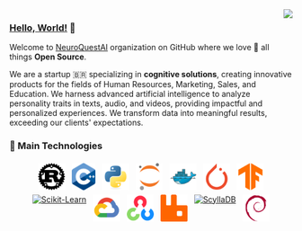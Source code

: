 <img align="right" src="https://visitor-badge.laobi.icu/badge?page_id=NeuroQuestAi">

### [Hello, World!](https://neuroquest.ai/) 👋

Welcome to [NeuroQuestAI](https://neuroquest.ai/) organization on GitHub where we love :orange_heart: all things **Open Source**.

We are a startup 🇧🇷 specializing in **cognitive solutions**, creating innovative products for the fields of Human Resources, Marketing, Sales, and Education. We 
harness advanced artificial intelligence to analyze personality traits in texts, audio, and videos, providing impactful and personalized experiences. We transform 
data into meaningful results, exceeding our clients' expectations.

### 🧰 Main Technologies

<p align="center">
  
<a href="https://www.rust-lang.org/" target="_blank" rel="noreferrer"> 
  <img src="https://raw.githubusercontent.com/devicons/devicon/master/icons/rust/rust-original.svg" 
       alt="Rust" height="48" style="vertical-align:top; margin:4px"></a><a href="https://www.rust-lang.org/" target="_blank" rel="noreferrer"></a>
  
<a href="https://isocpp.org/" target="_blank" rel="noreferrer"> 
  <img src="https://raw.githubusercontent.com/edersoncorbari/edersoncorbari.github.io/master/assets/images/cpp-logo.png" 
       alt="C++" height="48" style="vertical-align:top; margin:4px"></a><a href="https://isocpp.org/" target="_blank" rel="noreferrer"></a> 
  
<a href="https://www.python.org" target="_blank" rel="noreferrer"> 
  <img src="https://raw.githubusercontent.com/devicons/devicon/master/icons/python/python-original.svg" 
       alt="Python" height="48" style="vertical-align:top; margin:4px"></a><a href="https://www.python.org" target="_blank" rel="noreferrer"></a>
  
<a href="https://jupyter.org/" target="_blank" rel="noreferrer"> 
  <img src="https://raw.githubusercontent.com/devicons/devicon/master/icons/jupyter/jupyter-original.svg" 
       alt="Jupyter" height="48" style="vertical-align:top; margin:4px"></a><a href="https://jupyter.org/" target="_blank" rel="noreferrer"></a> 
  
<a href="https://www.docker.com/" target="_blank" rel="noreferrer"> 
  <img src="https://raw.githubusercontent.com/devicons/devicon/master/icons/docker/docker-original.svg" 
       alt="Docker" height="48" style="vertical-align:top; margin:4px"></a><a href="https://www.docker.com/" target="_blank" rel="noreferrer"></a> 

<a href="https://pytorch.org/" target="_blank" rel="noreferrer"> 
  <img src="https://raw.githubusercontent.com/devicons/devicon/master/icons/pytorch/pytorch-original.svg" 
       alt="RabbitMQ" height="48" style="vertical-align:top; margin:4px"></a><a href="https://pytorch.org/" target="_blank" rel="noreferrer"></a>   

<a href="https://www.tensorflow.org/" target="_blank" rel="noreferrer"> 
  <img src="https://raw.githubusercontent.com/devicons/devicon/master/icons/tensorflow/tensorflow-original.svg" 
       alt="TensorFlow" height="48" style="vertical-align:top; margin:4px"></a><a href="https://www.tensorflow.org/" target="_blank" rel="noreferrer"></a> 
  
<a href="https://scikit-learn.org/" target="_blank" rel="noreferrer"> 
  <img src="https://raw.githubusercontent.com/scikit-learn/scikit-learn/main/doc/logos/scikit-learn-logo-notext.png" 
       alt="Scikit-Learn" height="48" style="vertical-align:top; margin:4px"></a><a href="https://scikit-learn.org/" target="_blank" rel="noreferrer"></a> 

<a href="https://cloud.google.com/" target="_blank" rel="noreferrer"> 
  <img src="https://raw.githubusercontent.com/devicons/devicon/master/icons/googlecloud/googlecloud-original.svg" 
       alt="Google Cloud" height="48" style="vertical-align:top; margin:4px"></a><a href="https://cloud.google.com/" target="_blank" rel="noreferrer"></a> 
  
<a href="https://www.opencv.org/" target="_blank" rel="noreferrer"> 
  <img src="https://raw.githubusercontent.com/devicons/devicon/master/icons/opencv/opencv-original.svg" 
       alt="OpenCV" height="48" style="vertical-align:top; margin:4px"></a><a href="https://www.opencv.org/" target="_blank" rel="noreferrer"></a>   

<a href="https://www.rabbitmq.com/" target="_blank" rel="noreferrer"> 
  <img src="https://raw.githubusercontent.com/edersoncorbari/edersoncorbari.github.io/master/assets/images/rabbitmq-2.png" 
       alt="RabbitMQ" height="48" style="vertical-align:top; margin:4px"></a><a href="https://www.rabbitmq.com/" target="_blank" rel="noreferrer"></a>   

<a href="https://www.scylladb.com/" target="_blank" rel="noreferrer"> 
  <img src="https://avatars.githubusercontent.com/u/14364730?s=200&v=4" 
       alt="ScyllaDB" height="48" style="vertical-align:top; margin:4px"></a><a href="https://www.scylladb.com/" target="_blank" rel="noreferrer"></a>   

 <a href="https://www.debian.org/" target="_blank" rel="noreferrer"> 
  <img src="https://raw.githubusercontent.com/devicons/devicon/master/icons/debian/debian-original.svg" 
       alt="Debian Linux" height="48" style="vertical-align:top; margin:4px"></a><a href="https://www.debian.org/" target="_blank" rel="noreferrer"></a>
         
</p>
